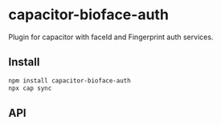 # capacitor-bioface-auth

Plugin for capacitor with faceId and Fingerprint auth services.

## Install

```bash
npm install capacitor-bioface-auth
npx cap sync
```

## API

<docgen-index></docgen-index>

<docgen-api>
<!-- run docgen to generate docs from the source -->
<!-- More info: https://github.com/ionic-team/capacitor-docgen -->
</docgen-api>
